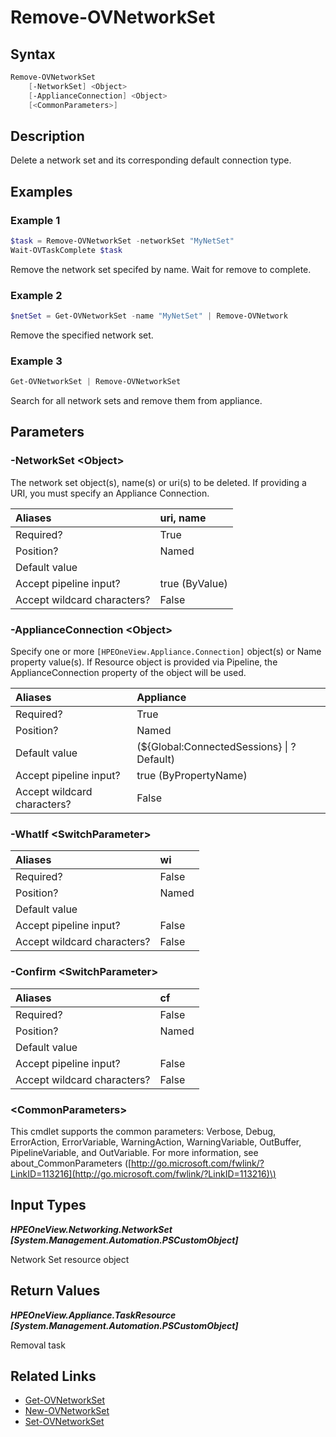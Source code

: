 ﻿---
description: Remove a network set.
---

# Remove-OVNetworkSet

## Syntax

```powershell
Remove-OVNetworkSet
    [-NetworkSet] <Object>
    [-ApplianceConnection] <Object>
    [<CommonParameters>]
```

## Description

Delete a network set and its corresponding default connection type.

## Examples

###  Example 1 

```powershell
$task = Remove-OVNetworkSet -networkSet "MyNetSet"
Wait-OVTaskComplete $task
```

Remove the network set specifed by name.  Wait for remove to complete.

###  Example 2 

```powershell
$netSet = Get-OVNetworkSet -name "MyNetSet" | Remove-OVNetwork
```

Remove the specified network set.

###  Example 3 

```powershell
Get-OVNetworkSet | Remove-OVNetworkSet
```

Search for all network sets and remove them from appliance.

## Parameters

### -NetworkSet &lt;Object&gt;

The network set object(s), name(s) or uri(s) to be deleted.  If providing a URI, you must specify an Appliance Connection.

| Aliases | uri, name |
| :--- | :--- |
| Required? | True |
| Position? | Named |
| Default value |  |
| Accept pipeline input? | true (ByValue) |
| Accept wildcard characters? | False |

### -ApplianceConnection &lt;Object&gt;

Specify one or more `[HPEOneView.Appliance.Connection]` object(s) or Name property value(s). If Resource object is provided via Pipeline, the ApplianceConnection property of the object will be used.

| Aliases | Appliance |
| :--- | :--- |
| Required? | True |
| Position? | Named |
| Default value | (${Global:ConnectedSessions} &vert; ? Default) |
| Accept pipeline input? | true (ByPropertyName) |
| Accept wildcard characters? | False |

### -WhatIf &lt;SwitchParameter&gt;



| Aliases | wi |
| :--- | :--- |
| Required? | False |
| Position? | Named |
| Default value |  |
| Accept pipeline input? | False |
| Accept wildcard characters? | False |

### -Confirm &lt;SwitchParameter&gt;



| Aliases | cf |
| :--- | :--- |
| Required? | False |
| Position? | Named |
| Default value |  |
| Accept pipeline input? | False |
| Accept wildcard characters? | False |

### &lt;CommonParameters&gt;

This cmdlet supports the common parameters: Verbose, Debug, ErrorAction, ErrorVariable, WarningAction, WarningVariable, OutBuffer, PipelineVariable, and OutVariable. For more information, see about\_CommonParameters \([http://go.microsoft.com/fwlink/?LinkID=113216](http://go.microsoft.com/fwlink/?LinkID=113216)\)

## Input Types

_**HPEOneView.Networking.NetworkSet [System.Management.Automation.PSCustomObject]**_

Network Set resource object

## Return Values

_**HPEOneView.Appliance.TaskResource [System.Management.Automation.PSCustomObject]**_

Removal task

## Related Links

* [Get-OVNetworkSet](get-ovnetworkset.md)
* [New-OVNetworkSet](new-ovnetworkset.md)
* [Set-OVNetworkSet](set-ovnetworkset.md)
